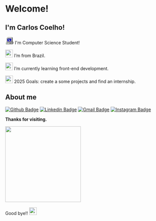 # Welcome!

 

## I'm Carlos Coelho!


<img widht="24px" height="24px" src="https://github.com/TheDudeThatCode/TheDudeThatCode/blob/master/Assets/PC.gif"/> I'm Computer Science Student!

<img width="24px" height="24px" src="https://github.com/TheDudeThatCode/TheDudeThatCode/blob/master/Assets/Earth.gif"/> I’m from Brazil.

<img width="24px" height="24px" src="https://github.com/TheDudeThatCode/TheDudeThatCode/blob/master/Assets/powerup.gif"/> I’m currently learning front-end development.

<img width="24px" height="24px" src="https://github.com/TheDudeThatCode/TheDudeThatCode/blob/master/Assets/Medal.gif"/> 2025 Goals: create a some projects and find an internship.

 

## About me

[![Github Badge](https://img.shields.io/badge/-Github-000?style=for-the-badge&logo=Github&logoColor=white&link=https://github.com/Cavisc)](https://github.com/Cavisc)
[![Linkedin Badge](https://img.shields.io/badge/-LinkedIn-blue?style=for-the-badge&logo=Linkedin&logoColor=white&link=https://www.linkedin.com/in/carlos-vinícius-de-souza-coelho-717651212)]( https://www.linkedin.com/in/carlos-vinícius-de-souza-coelho-717651212)
[![Gmail Badge](https://img.shields.io/badge/Gmail-D14836?style=for-the-badge&logo=gmail&logoColor=white&link=https://mail.google.com/mail/u/0/?tab=rm&ogbl#inbox?compose=new)](mailto:cavisc.icm@gmail.com)
[![Instagram Badge](https://img.shields.io/badge/Instagram-E4405F?style=for-the-badge&logo=instagram&logoColor=white)](https://www.instagram.com/cavisc/)

**Thanks for visiting.**

<img width="240px" height="240px" src="https://github.com/TheDudeThatCode/TheDudeThatCode/blob/master/Assets/Mario_Hello_Big.gif">
  
Good bye!! <img width="24px" height="24px" src="https://github.com/TheDudeThatCode/TheDudeThatCode/blob/master/Assets/wave.gif"/>
